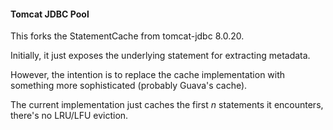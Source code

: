 #### Tomcat JDBC Pool

This forks the StatementCache from tomcat-jdbc 8.0.20.

Initially, it just exposes the underlying statement for extracting metadata.

However, the intention is to replace the cache implementation with something
more sophisticated (probably Guava's cache).

The current implementation just caches the first _n_ statements it encounters,
there's no LRU/LFU eviction.
